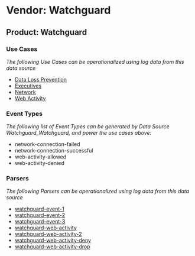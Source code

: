 Vendor: Watchguard
==================
Product: Watchguard
-------------------

### Use Cases

_The following Use Cases can be operationalized using log data from this data source_

* [Data Loss Prevention](../UseCases/usecase_data_loss_prevention.md)
* [Executives](../UseCases/usecase_executives.md)
* [Network](../UseCases/usecase_network.md)
* [Web Activity](../UseCases/usecase_web_activity.md)


### Event Types

_The following list of Event Types can be generated by Data Source Watchguard_Watchguard, and power the use cases above:_

- network-connection-failed
- network-connection-successful
- web-activity-allowed
- web-activity-denied


### Parsers

_The following Parsers can be operationalized using log data from this data source_

* [watchguard-event-1](../Parsers/parserContent_watchguard-event-1.md)
* [watchguard-event-2](../Parsers/parserContent_watchguard-event-2.md)
* [watchguard-event-3](../Parsers/parserContent_watchguard-event-3.md)
* [watchguard-web-activity](../Parsers/parserContent_watchguard-web-activity.md)
* [watchguard-web-activity-2](../Parsers/parserContent_watchguard-web-activity-2.md)
* [watchguard-web-activity-deny](../Parsers/parserContent_watchguard-web-activity-deny.md)
* [watchguard-web-activity-drop](../Parsers/parserContent_watchguard-web-activity-drop.md)
